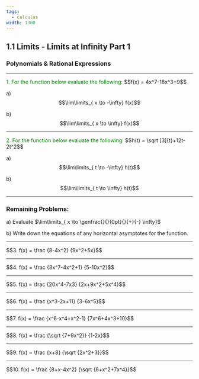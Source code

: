 ```yaml
---
tags:
  - calculus
width: 1300
---
```


## 1.1 Limits - Limits at Infinity Part 1

### Polynomials & Rational Expressions

---

<grid drag="40 30" drop="topleft">
<span style="color: green">1. For the function below evaluate the following:</span>
$$f(x) = 4x^7-18x^3+9$$

a) $$\lim\limits_{ x \to -\infty} f(x)$$

b) $$\lim\limits_{ x \to \infty} f(x)$$
</grid>

---

<grid drag="40 30" drop="topleft">
<span style="color: green">2. For the function below evaluate the following:</span>
$$h(t) = \sqrt [3]{t}+12t-2t^2$$

a) $$\lim\limits_{ t \to -\infty} h(t)$$

b) $$\lim\limits_{ t \to \infty} h(t)$$
</grid>

---

### Remaining Problems:

<grid drag="40 30">
a) Evaluate $\lim\limits_{ x \to \genfrac{}{}{0pt}{}{+}{-} \infty}$

b) Write down the equations of any horizontal asymptotes for the function.
</grid>

---

<grid drag="40 30" drop="topleft">
$$3. f(x) = \frac {8-4x^2} {9x^2+5x}$$
</grid>

---

<grid drag="40 30" drop="topleft">
$$4. f(x) = \frac {3x^7-4x^2+1} {5-10x^2}$$
</grid>

---

<grid drag="40 30" drop="topleft">
$$5. f(x) = \frac {20x^4-7x3} {2x+9x^2+5x^4}$$
</grid>

---

<grid drag="40 30" drop="topleft">
$$6. f(x) = \frac {x^3-2x+11} {3-6x^5}$$
</grid>

---

<grid drag="40 30" drop="topleft">
$$7. f(x) = \frac {x^6-x^4+x^2-1} {7x^6+4x^3+10}$$
</grid>

---

<grid drag="40 30" drop="topleft">
$$8. f(x) = \frac {\sqrt {7+9x^2}} {1-2x}$$
</grid>

---

<grid drag="40 30" drop="topleft">
$$9. f(x) = \frac {x+8} {\sqrt {2x^2+3}}$$
</grid>

---

<grid drag="40 30" drop="topleft">
$$10. f(x) = \frac {8+x-4x^2} {\sqrt {6+x^2+7x^4}}$$
</grid>

